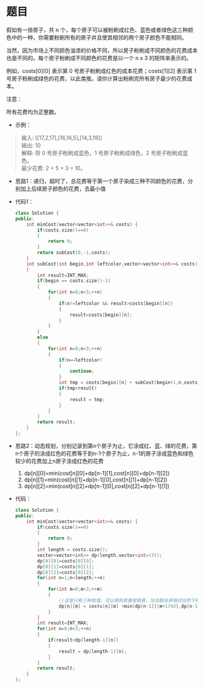 # 题目

假如有一排房子，共 n 个，每个房子可以被粉刷成红色、蓝色或者绿色这三种颜色中的一种，你需要粉刷所有的房子并且使其相邻的两个房子颜色不能相同。

当然，因为市场上不同颜色油漆的价格不同，所以房子粉刷成不同颜色的花费成本也是不同的。每个房子粉刷成不同颜色的花费是以一个 n x 3 的矩阵来表示的。

例如，costs[0][0] 表示第 0 号房子粉刷成红色的成本花费；costs[1][2] 表示第 1 号房子粉刷成绿色的花费，以此类推。请你计算出粉刷完所有房子最少的花费成本。

注意：

所有花费均为正整数。



* 示例：

>输入: [[17,2,17],[16,16,5],[14,3,19]]<br>
输出: 10<br>
解释: 将 0 号房子粉刷成蓝色，1 号房子粉刷成绿色，2 号房子粉刷成蓝色。<br>
最少花费: 2 + 5 + 3 = 10。


* 思路1：递归，超时了，总花费等于第一个房子染成三种不同颜色的花费，分别加上后续房子颜色的花费，去最小值

* 代码1：
    ```C++
    class Solution {
    public:
        int minCost(vector<vector<int>>& costs) {
            if(costs.size()==0)
            {
                return 0;
            }
            return subCost(0,-1,costs);
        }
        int subCost(int begin,int leftcolor,vector<vector<int>>& costs)
        {
            int result=INT_MAX;
            if(begin == costs.size()-1)
            {
                for(int n=0;n<3;++n)
                {
                    if(n!=leftcolor && result>costs[begin][n])
                    {
                        result=costs[begin][n];
                    }
                }
            }
            else
            {
                for(int n=0;n<3;++n)
                {
                    if(n==leftcolor)
                    {
                        continue;
                    }
                    int tmp = costs[begin][n] + subCost(begin+1,n,costs);
                    if(tmp<result)
                    {
                        result = tmp;
                    }
                }
            }
            return result;
        }
    };
    ```
* 思路2：动态规划，分别记录到第n个房子为止，它涂成红、蓝、绿的花费，第n个房子的涂成红色的花费等于到n-1个房子为止，n-1的房子涂成蓝色和绿色较少的花费加上n房子涂成红色的花费
    1. dp[n][0]=min(cost[n][0]+dp[n-1][1],cost[n][0]+dp[n-1][2])
    2. dp[n][1]=min(cost[n][1]+dp[n-1][0],cost[n][1]+dp[n-1][2])
    3. dp[n][2]=min(cost[n][2]+dp[n-1][0],cost[n][2]+dp[n-1][1])

* 代码：
    ```C++
    class Solution {
    public:
        int minCost(vector<vector<int>>& costs) {
            if(costs.size()==0)
            {
                return 0;
            }
            int length = costs.size();
            vector<vector<int>> dp(length,vector<int>(3));
            dp[0][0]=costs[0][0];
            dp[0][1]=costs[0][1];
            dp[0][2]=costs[0][2];
            for(int n=1;n<length;++n)
            {
                for(int m=0;m<3;++m)
                {
                    //这里只有三种取值，可以用将其看做链表，加法取余获得对应的下标
                    dp[n][m] = costs[n][m] +min(dp[n-1][(m+1)%3],dp[n-1][(m+2)%3]);
                }
            }
            int result=INT_MAX;
            for(int n=0;n<3;++n)
            {
                if(result>dp[length-1][n])
                {
                    result = dp[length-1][n];
                }
            }
            return result;
        }
    };
    ```